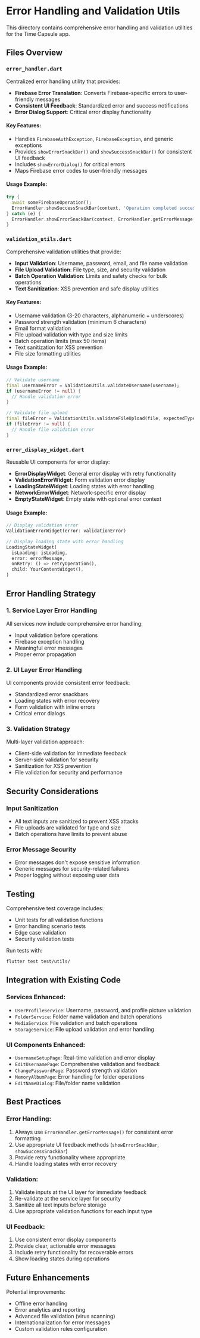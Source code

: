 # Error Handling and Validation Utils

This directory contains comprehensive error handling and validation utilities for the Time Capsule app.

## Files Overview

### `error_handler.dart`
Centralized error handling utility that provides:
- **Firebase Error Translation**: Converts Firebase-specific errors to user-friendly messages
- **Consistent UI Feedback**: Standardized error and success notifications
- **Error Dialog Support**: Critical error display functionality

#### Key Features:
- Handles `FirebaseAuthException`, `FirebaseException`, and generic exceptions
- Provides `showErrorSnackBar()` and `showSuccessSnackBar()` for consistent UI feedback
- Includes `showErrorDialog()` for critical errors
- Maps Firebase error codes to user-friendly messages

#### Usage Example:
```dart
try {
  await someFirebaseOperation();
  ErrorHandler.showSuccessSnackBar(context, 'Operation completed successfully!');
} catch (e) {
  ErrorHandler.showErrorSnackBar(context, ErrorHandler.getErrorMessage(e));
}
```

### `validation_utils.dart`
Comprehensive validation utilities that provide:
- **Input Validation**: Username, password, email, and file name validation
- **File Upload Validation**: File type, size, and security validation
- **Batch Operation Validation**: Limits and safety checks for bulk operations
- **Text Sanitization**: XSS prevention and safe display utilities

#### Key Features:
- Username validation (3-20 characters, alphanumeric + underscores)
- Password strength validation (minimum 6 characters)
- Email format validation
- File upload validation with type and size limits
- Batch operation limits (max 50 items)
- Text sanitization for XSS prevention
- File size formatting utilities

#### Usage Example:
```dart
// Validate username
final usernameError = ValidationUtils.validateUsername(username);
if (usernameError != null) {
  // Handle validation error
}

// Validate file upload
final fileError = ValidationUtils.validateFileUpload(file, expectedType: 'image');
if (fileError != null) {
  // Handle file validation error
}
```

### `error_display_widget.dart`
Reusable UI components for error display:
- **ErrorDisplayWidget**: General error display with retry functionality
- **ValidationErrorWidget**: Form validation error display
- **LoadingStateWidget**: Loading states with error handling
- **NetworkErrorWidget**: Network-specific error display
- **EmptyStateWidget**: Empty state with optional error context

#### Usage Example:
```dart
// Display validation error
ValidationErrorWidget(error: validationError)

// Display loading state with error handling
LoadingStateWidget(
  isLoading: isLoading,
  error: errorMessage,
  onRetry: () => retryOperation(),
  child: YourContentWidget(),
)
```

## Error Handling Strategy

### 1. Service Layer Error Handling
All services now include comprehensive error handling:
- Input validation before operations
- Firebase exception handling
- Meaningful error messages
- Proper error propagation

### 2. UI Layer Error Handling
UI components provide consistent error feedback:
- Standardized error snackbars
- Loading states with error recovery
- Form validation with inline errors
- Critical error dialogs

### 3. Validation Strategy
Multi-layer validation approach:
- Client-side validation for immediate feedback
- Server-side validation for security
- Sanitization for XSS prevention
- File validation for security and performance

## Security Considerations

### Input Sanitization
- All text inputs are sanitized to prevent XSS attacks
- File uploads are validated for type and size
- Batch operations have limits to prevent abuse

### Error Message Security
- Error messages don't expose sensitive information
- Generic messages for security-related failures
- Proper logging without exposing user data

## Testing

Comprehensive test coverage includes:
- Unit tests for all validation functions
- Error handling scenario tests
- Edge case validation
- Security validation tests

Run tests with:
```bash
flutter test test/utils/
```

## Integration with Existing Code

### Services Enhanced:
- `UserProfileService`: Username, password, and profile picture validation
- `FolderService`: Folder name validation and batch operations
- `MediaService`: File validation and batch operations
- `StorageService`: File upload validation and error handling

### UI Components Enhanced:
- `UsernameSetupPage`: Real-time validation and error display
- `EditUsernamePage`: Comprehensive validation and feedback
- `ChangePasswordPage`: Password strength validation
- `MemoryAlbumPage`: Error handling for folder operations
- `EditNameDialog`: File/folder name validation

## Best Practices

### Error Handling:
1. Always use `ErrorHandler.getErrorMessage()` for consistent error formatting
2. Use appropriate UI feedback methods (`showErrorSnackBar`, `showSuccessSnackBar`)
3. Provide retry functionality where appropriate
4. Handle loading states with error recovery

### Validation:
1. Validate inputs at the UI layer for immediate feedback
2. Re-validate at the service layer for security
3. Sanitize all text inputs before storage
4. Use appropriate validation functions for each input type

### UI Feedback:
1. Use consistent error display components
2. Provide clear, actionable error messages
3. Include retry functionality for recoverable errors
4. Show loading states during operations

## Future Enhancements

Potential improvements:
- Offline error handling
- Error analytics and reporting
- Advanced file validation (virus scanning)
- Internationalization for error messages
- Custom validation rules configuration